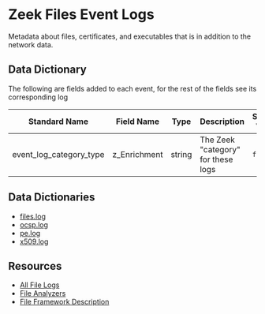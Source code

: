 # Zeek Files Event Logs

Metadata about files, certificates, and executables that is in addition to the network data.

## Data Dictionary
The following are fields added to each event, for the rest of the fields see its corresponding log 

| Standard Name                   | Field Name                      | Type                            | Description                        | Sample Value                    |
| ------------------------------- | ------------------------------- | ------------------------------- | -------------------------------    | ------------------------------- |
| event_log_category_type         | z_Enrichment                    | string                          | The Zeek "category" for these logs | `files`                         |

## Data Dictionaries

- [files.log](./files.md)
- [ocsp.log](./ocsp.md)
- [pe.log](./pe.md)
- [x509.log](./x509.md)

## Resources

* [All File Logs](https://docs.zeek.org/en/stable/script-reference/log-files.html#files)
* [File Analyzers](https://docs.zeek.org/en/stable/script-reference/file-analyzers.html)
* [File Framework Description](https://docs.zeek.org/en/stable/frameworks/file-analysis.html)
